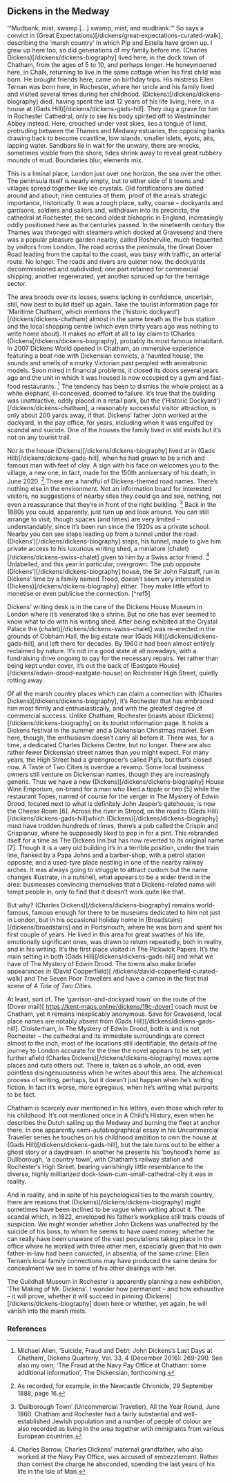 <param ve-config title="Dickens in the Medway" author="Helena Kelly" layout="vtl" banner="URL here">
<param ve-map center="Q797782" zoom="6">
<param ve-entity eid="Q2635720">
<param ve-entity eid="Q1808441">
<param ve-entity eid="Q5068781">
<param-ve entitiy eid="Q507517">
<param-ve entitiy eid="Q1223395">

## Dickens in the Medway

‘“Mudbank, mist, swamp […] swamp, mist, and mudbank.”’  So says a convict in (Great Expectations)[/dickens/great-expectations-curated-walk], describing the ‘marsh country’ in which Pip and Estella have grown up. I grew up here too, so did generations of my family before me. (Charles Dickens)[/dickens/dickens-biography]  lived here, in the dock town of Chatham, from the ages of 5 to 10, and perhaps longer. He honeymooned here, in Chalk, returning to live in the same cottage when his first child was born. He brought friends here, came on birthday trips. His mistress Ellen Ternan was born here, in Rochester, where her uncle and his family lived and visited several times during her childhood. (Dickens)[/dickens/dickens-biography]  died, having spent the last 12 years of his life living, here, in a house at (Gads Hill)[/dickens/dickens-gads-hill]. They dug a grave for him in Rochester Cathedral, only to see his body spirited off to Westminster Abbey instead. Here, crouched under vast skies, lies a tongue of land, protruding between the Thames and Medway estuaries, the opposing banks drawing back to become coastline, low islands, smaller islets, eyots, aits, lapping water. Sandbars lie in wait for the unwary, there are wrecks, sometimes visible from the shore, tides shrink away to reveal great rubbery mounds of mud. Boundaries blur, elements mix. 
<param ve-map>

This is a liminal place, London just over one horizon, the sea over the other. The peninsula itself is nearly empty, but to either side of it towns and villages spread together like ice crystals. Old fortifications are dotted around and about; nine centuries of them, proof of the area’s strategic importance, historically. It was a tough place, salty, coarse – dockyards and garrisons, soldiers and sailors and, withdrawn into its precincts, the cathedral at Rochester, the second oldest bishopric in England, increasingly oddly positioned here as the centuries passed. In the nineteenth century the Thames was thronged with steamers which docked at Gravesend and there was a popular pleasure garden nearby, called Rosherville, much frequented by visitors from London. The road across the peninsula, the Great Dover Road leading from the capital to the coast, was busy with traffic, an arterial route. No longer. The roads and rivers are quieter now, the dockyards decommissioned and subdivided; one part retained for commercial shipping, another regenerated, yet another spruced up for the heritage sector. 
<param ve-map>

The area broods over its losses, seems lacking in confidence, uncertain, still, how best to build itself up again. Take the tourist information page for ‘Maritime Chatham’, which mentions the (‘historic dockyard’)[/dickens/dickens-chatham] almost in the same breath as the bus station and the local shopping centre (which even thirty years ago was nothing to write home about). It makes no effort at all to lay claim to (Charles (Dickens[/dickens/dickens-biography], probably its most famous inhabitant. In 2007 Dickens World opened in Chatham, an immersive experience featuring a boat ride with Dickensian convicts, a ‘haunted house’, the sounds and smells of a murky Victorian past peopled with animatronic models. Soon mired in financial problems, it closed its doors several years ago and the unit in which it was housed is now occupied by a gym and fast-food restaurants. [^ref1] The tendency has been to dismiss the whole project as a white elephant, ill-conceived, doomed to failure. It’s true that the building was unattractive, oddly placed in a retail park, but the (‘Historic Dockyard’)[/dickens/dickens-chatham], a reasonably successful visitor attraction, is only about 200 yards away, if that. Dickens’ father John worked at the dockyard, in the pay office, for years, including when it was engulfed by scandal and suicide.  One of the houses the family lived in still exists but it’s not on any tourist trail.
<param ve-map>

Nor is the house (Dickens)[/dickens/dickens-biography]  lived at in (Gads Hill)[/dickens/dickens-gads-hill], when he had grown to be a rich and famous man with feet of clay. A sign with his face on welcomes you to the village, a new one, in fact, made for the 150th anniversary of his death, in June 2020. [^ref2] There are a handful of Dickens-themed road names. There’s nothing else in the environment. Not an information board for interested visitors, no suggestions of nearby sites they could go and see, nothing, not even a reassurance that they’re in front of the right building. [^ref3] Back in the 1880s you could, apparently, just turn up and look around.  You can still arrange to visit, though spaces (and times) are very limited – understandably, since it’s been run since the 1920s as a private school. Nearby you can see steps leading up from a tunnel under the road. (Dickens’)[/dickens/dickens-biography]  steps, his tunnel, made to give him private access to his luxurious writing shed, a miniature (chalet)[/dickens/dickens-swiss-chalet] given to him by a Swiss actor friend. [^ref4] Unlabelled, and this year in particular, overgrown. The pub opposite (Dickens’)[/dickens/dickens-biography]  house, the Sir John Falstaff, run in Dickens’ time by a family named Trood, doesn’t seem very interested in (Dickens)[/dickens/dickens-biography]  either. They make little effort to monetise or even publicise the connection. [^ref5]
<param ve-map>

Dickens’ writing desk is in the care of the Dickens House Museum in London where it’s venerated like a shrine. But no one has ever seemed to know what to do with his writing shed. After being exhibited at the Crystal Palace the (chalet)[/dickens/dickens-swiss-chalet]  was re-erected in the grounds of Cobham Hall, the big estate near (Gads Hill)[/dickens/dickens-gads-hill], and left there for decades. By 1960 it had been almost entirely reclaimed by nature. It’s not in a good state at all nowadays, with a fundraising drive ongoing to pay for the necessary repairs. Yet rather than being kept under cover, it’s out the back of (Eastgate House)[/dickens/edwin-drood-eastgate-house] on Rochester High Street, quietly rotting away.

Of all the marsh country places which can claim a connection with (Charles Dickens)[/dickens/dickens-biography], it’s Rochester that has embraced him most firmly and enthusiastically, and with the greatest degree of commercial success. Unlike Chatham, Rochester boasts about (Dickens)[/dickens/dickens-biography]  on its tourist information page. It holds a Dickens festival in the summer and a Dickensian Christmas market. Even here, though, the enthusiasm doesn’t carry all before it. There was, for a time, a dedicated Charles Dickens Centre, but no longer. There are also rather fewer Dickensian street names than you might expect. For many years, the High Street had a greengrocer’s called Pip’s, but that’s closed now. A Taste of Two Cities is overdue a revamp. Some local business owners still venture on Dickensian names, though they are increasingly generic. Thus we have a new (Dickens)[/dickens/dickens-biography] House Wine Emporium, on-brand for a man who liked a tipple or two [5] while the restaurant Topes, named of course for the verger in The Mystery of Edwin Drood, located next to what is definitely John Jasper’s gatehouse, is now the Cheese Room [6]. 
Across the river in Strood, on the road to (Gads Hill)[/dickens/dickens-gads-hill]which (Dickens)[/dickens/dickens-biography]  must have trodden hundreds of times, there’s a pub called the Crispin and Crispianus, where he supposedly liked to pop in for a pint. This rebranded itself for a time as The Dickens Inn but has now reverted to its original name [7]. Though it is a very old building it’s in a terrible position, under the train line, flanked by a Papa Johns and a barber-shop, with a petrol station opposite, and a used-tyre place nestling in one of the nearby railway arches. It was always going to struggle to attract custom but the name changes illustrate, in a nutshell, what appears to be a wider trend in the area: businesses convincing themselves that a Dickens-related name will tempt people in, only to find that it doesn’t work quite like that. 
<param ve-map>

But why? (Charles Dickens)[/dickens/dickens-biography] remains world-famous, famous enough for there to be museums dedicated to him not just in London, but in his occasional holiday home in (Broadstairs)[/dickens/broadstairs] and in Portsmouth, where he was born and spent his first couple of years. He lived in this area for great swathes of his life, emotionally significant ones, was drawn to return repeatedly, both in reality, and in his writing. It’s the first place visited in The Pickwick Papers. It’s the main setting in both (Gads Hill)[/dickens/dickens-gads-hill] and what we have of The Mystery of Edwin Drood.  The towns also make briefer appearances in (David Copperfield)[ /dickens/david-copperfield-curated-walk] and The Seven Poor Travellers and have a cameo in the first trial scene of _A Tale of Two Cities_.
<param ve-map>

At least, sort of. The ‘garrison-and-dockyard town’ on the route of the (Dover mail)[ https://kent-maps.online/dickens/19c-dover] coach must be Chatham, yet it remains inexplicably anonymous. Save for Gravesend, local place names are notably absent from (Gads Hill)[/dickens/dickens-gads-hill]. Cloisterham, in The Mystery of Edwin Drood, both is and is not Rochester – the cathedral and its immediate surroundings are correct almost to the inch, most of the locations still identifiable, the details of the journey to London accurate for the time the novel appears to be set, yet further afield (Charles Dickens)[/dickens/dickens-biography]  moves some places and cuts others out. There is, taken as a whole, an odd, even pointless disingenuousness when he writes about this area. The alchemical process of writing, perhaps, but it doesn’t just happen when he’s writing fiction. In fact it’s worse, more egregious, when he’s writing what purports to be fact.
<param ve-map>

Chatham is scarcely ever mentioned in his letters, even those which refer to his childhood. It’s not mentioned once in A Child’s History, even when he describes the Dutch sailing up the Medway and burning the fleet at anchor there. In one apparently semi-autobiographical essay in his Uncommercial Traveller series he touches on his childhood ambition to own the house at (Gads Hill)[/dickens/dickens-gads-hill], but the tale turns out to be either a ghost story or a daydream. In another he presents his ‘boyhood’s home’ as Dullborough, ‘a country town’, with Chatham’s railway station and Rochester’s High Street, bearing vanishingly little resemblance to the diverse, highly militarized dock-town-cum-small-cathedral-city it was in reality.
<param ve-map>

And in reality, and in spite of his psychological ties to the marsh country, there are reasons that (Dickens)[/dickens/dickens-biography] might sometimes have been inclined to be vague when writing about it. The scandal which, in 1822, enveloped his father’s workplace still trails clouds of suspicion. We might wonder whether John Dickens was unaffected by the suicide of his boss, to whom he seems to have owed money; whether he can really have been unaware of the vast peculations taking place in the office where he worked with three other men, especially given that his own father-in-law had been convicted, in absentia, of the same crime.  Ellen Ternan’s local family connections may have produced the same desire for concealment we see in some of his other dealings with her.
<param ve-map>

The Guildhall Museum in Rochester is apparently planning a new exhibition, ‘The Making of Mr. Dickens’.  I wonder how permanent – and how exhaustive – it will prove, whether it will succeed in pinning (Dickens)[/dickens/dickens-biography]  down here or whether, yet again, he will vanish into the marsh mists. 

### References

[^ref1]: Michael Allen, ‘Suicide, Fraud and Debt: John Dickens’s Last Days at Chatham’, Dickens Quarterly, Vol. 33, 4 (December 2016): 269-290. See also my own, ‘The Fraud at the Navy Pay Office at Chatham: some additional information’, The Dickensian, forthcoming.
[^ref2]: As recorded, for example, in the Newcastle Chronicle, 29 September 1888, page 16.
[^ref3]:‘Dullborough Town’ (Uncommercial Traveller), All the Year Round, June 1860. Chatham and Rochester had a fairly substantial and well-established Jewish population and a number of people of colour are also recorded as living in the area together with immigrants from various European countries.
[^ref4]:Charles Barrow, Charles Dickens’ maternal grandfather, who also worked at the Navy Pay Office, was accused of embezzlement. Rather than contest the charge he absconded, spending the last years of his life in the Isle of Man. 
